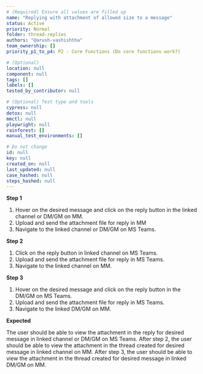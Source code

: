 ```yaml
---
# (Required) Ensure all values are filled up
name: "Replying with attachment of allowed size to a message"
status: Active
priority: Normal
folder: thread-replies
authors: "@arush-vashishtha"
team_ownership: []
priority_p1_to_p4: P2 - Core Functions (Do core functions work?)

# (Optional)
location: null
component: null
tags: []
labels: []
tested_by_contributor: null

# (Optional) Test type and tools
cypress: null
detox: null
mmctl: null
playwright: null
rainforest: []
manual_test_environments: []

# Do not change
id: null
key: null
created_on: null
last_updated: null
case_hashed: null
steps_hashed: null
---
```


**Step 1**

1. Hover on the desired message and click on the reply button in the linked channel or DM/GM on MM.
2. Upload and send the attachment file for reply in MM
3. Navigate to the linked channel or DM/GM on MS Teams.

**Step 2**

1. Click on the reply button in linked channel on MS Teams.
2. Upload and send the attachment file for reply in MS Teams.
3. Navigate to the linked channel on MM.


**Step 3**

1. Hover on the desired message and click on the reply button in the DM/GM on MS Teams.
2. Upload and send the attachment file for reply in MS Teams.
3. Navigate to the linked DM/GM on MM.

**Expected**

The user should be able to view the attachment in the reply for desired message in linked channel or DM/GM on MS Teams.
After step 2, the user should be able to view the attachment in the thread created for desired message in linked channel on MM.
After step 3, the user should be able to view the attachment in the thread created for desired message in linked DM/GM on MM.